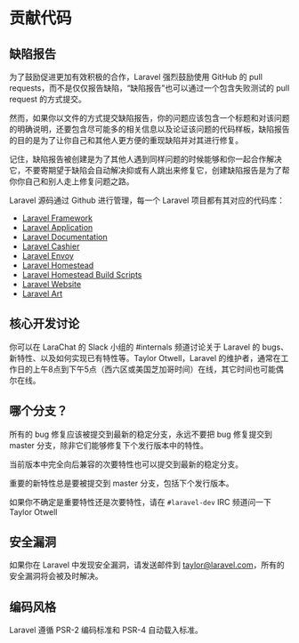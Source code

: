 # 贡献代码

## 缺陷报告
为了鼓励促进更加有效积极的合作，Laravel 强烈鼓励使用 GitHub 的 pull requests，而不是仅仅报告缺陷，“缺陷报告”也可以通过一个包含失败测试的 pull request 的方式提交。

然而，如果你以文件的方式提交缺陷报告，你的问题应该包含一个标题和对该问题的明确说明，还要包含尽可能多的相关信息以及论证该问题的代码样板，缺陷报告的目的是为了让你自己和其他人更方便的重现缺陷并对其进行修复。

记住，缺陷报告被创建是为了其他人遇到同样问题的时候能够和你一起合作解决它，不要寄期望于缺陷会自动解决抑或有人跳出来修复它，创建缺陷报告是为了帮你你自己和别人走上修复问题之路。

Laravel 源码通过 Github 进行管理，每一个 Laravel 项目都有其对应的代码库：
- [Laravel Framework](https://github.com/laravel/framework)
- [Laravel Application](https://github.com/laravel/laravel)
- [Laravel Documentation](https://github.com/laravel/docs)
- [Laravel Cashier](https://github.com/laravel/cashier)
- [Laravel Envoy](https://github.com/laravel/envoy)
- [Laravel Homestead](https://github.com/laravel/homestead)
- [Laravel Homestead Build Scripts](https://github.com/laravel/settler)
- [Laravel Website](https://github.com/laravel/laravel.com)
- [Laravel Art](https://github.com/laravel/art)

## 核心开发讨论
你可以在 LaraChat 的 Slack 小组的 #internals 频道讨论关于 Laravel 的 bugs、新特性、以及如何实现已有特性等。Taylor Otwell，Laravel 的维护者，通常在工作日的上午8点到下午5点（西六区或美国芝加哥时间）在线，其它时间也可能偶尔在线。

## 哪个分支？
所有的 bug 修复应该被提交到最新的稳定分支，永远不要把 bug 修复提交到 master 分支，除非它们能够修复下个发行版本中的特性。

当前版本中完全向后兼容的次要特性也可以提交到最新的稳定分支。

重要的新特性总是要被提交到 master 分支，包括下个发行版本。

如果你不确定是重要特性还是次要特性，请在 `#laravel-dev` IRC 频道问一下 Taylor Otwell

## 安全漏洞
如果你在 Laravel 中发现安全漏洞，请发送邮件到 taylor@laravel.com，所有的安全漏洞将会被及时解决。

## 编码风格
Laravel 遵循 PSR-2 编码标准和 PSR-4 自动载入标准。